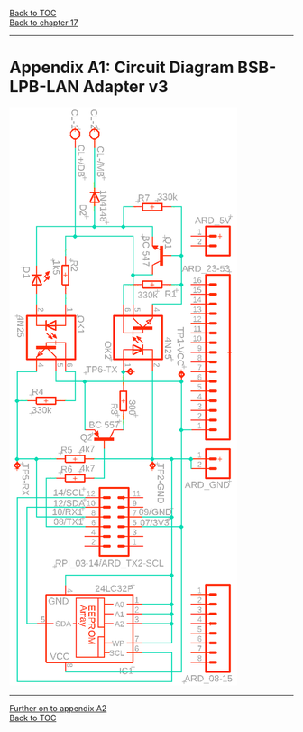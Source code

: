 [Back to TOC](toc.md)  
[Back to chapter 17](chap17.md)    
   
--- 
    

    
# Appendix A1: Circuit Diagram BSB-LPB-LAN Adapter v3
  
<img src="https://raw.githubusercontent.com/1coderookie/BSB-LPB-LAN_EN/master/docs/pics/circuit_diagram_adapter_v3.png">  
 
       
    
---  

[Further on to appendix A2](appendix_a2.md)      
[Back to TOC](toc.md)   
